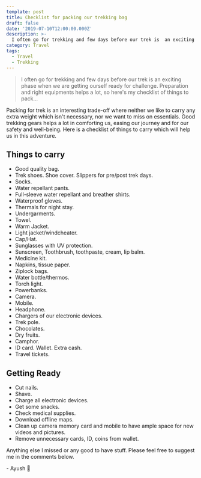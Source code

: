 ```yaml
---
template: post
title: Checklist for packing our trekking bag
draft: false
date: '2019-07-10T12:00:00.000Z'
description: >-
  I often go for trekking and few days before our trek is  an exciting phase when we are getting ourself ready for challenge. Preparation and right equipments helps a lot, so here's my checklist of things to pack...
category: Travel
tags:
  - Travel
  - Trekking
---
```


> I often go for trekking and few days before our trek is an exciting phase when we are getting ourself ready for challenge. Preparation and right equipments helps a lot, so here's my checklist of things to pack...

Packing for trek is an interesting trade-off where neither we like to carry any extra weight which isn't necessary, nor we want to miss on essentials. Good trekking gears helps a lot in comforting us, easing our journey and for our safety and well-being.
Here is a checklist of things to carry which will help us in this adventure.

## Things to carry

- Good quality bag.
- Trek shoes. Shoe cover. Slippers for pre/post trek days.
- Socks.
- Water repellant pants.
- Full-sleeve water repellant and breather shirts.
- Waterproof gloves.
- Thermals for night stay.
- Undergarments.
- Towel.
- Warm Jacket.
- Light jacket/windcheater.
- Cap/Hat.
- Sunglasses with UV protection.
- Sunscreen, Toothbrush, toothpaste, cream, lip balm.
- Medicine kit.
- Napkins, tissue paper.
- Ziplock bags.
- Water bottle/thermos.
- Torch light.
- Powerbanks.
- Camera.
- Mobile.
- Headphone.
- Chargers of our electronic devices.
- Trek pole.
- Chocolates.
- Dry fruits.
- Camphor.
- ID card. Wallet. Extra cash.
- Travel tickets.

## Getting Ready

- Cut nails.
- Shave.
- Charge all electronic devices.
- Get some snacks.
- Check medical supplies.
- Download offline maps.
- Clean up camera memory card and mobile to have ample space for new videos and pictures.
- Remove unnecessary cards, ID, coins from wallet.

Anything else I missed or any good to have stuff. Please feel free to suggest me in the comments below.

\- Ayush 🙂

